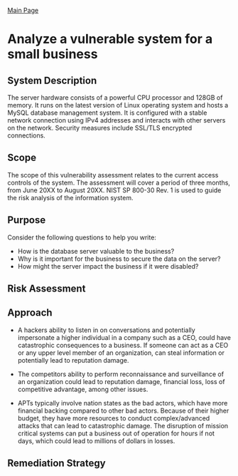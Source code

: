 [Main Page](https://github.com/davidj778/davidj778)

# Analyze a vulnerable system for a small business


## System Description

The server hardware consists of a powerful CPU processor and 128GB of memory. It runs on the latest version of Linux operating system and hosts a MySQL database management system. It is configured with a stable network connection using IPv4 addresses and interacts with other servers on the network. Security measures include SSL/TLS encrypted connections.

## Scope

The scope of this vulnerability assessment relates to the current access controls of the system. The assessment will cover a period of three months, from June 20XX to August 20XX. NIST SP 800-30 Rev. 1 is used to guide the risk analysis of the information system.

## Purpose

Consider the following questions to help you write:
- How is the database server valuable to the business?
- Why is it important for the business to secure the data on the server?
- How might the server impact the business if it were disabled?

## Risk Assessment






## Approach

- A hackers ability to listen in on conversations and potentially impersonate a higher individual in a company such as a CEO, could have catastrophic consequences to a business. If someone can act as a CEO or any upper level member of an organization, can steal information or potentially lead to reputation damage.

- The competitors ability to perform reconnaissance and surveillance of an organization could lead to reputation damage, financial loss, loss of competitive advantage, among other issues.

- APTs typically involve nation states as the bad actors, which have more financial backing compared to other bad actors. Because of their higher budget, they have more resources to conduct complex/advanced attacks that can lead to catastrophic damage. The disruption of mission critical systems can put a business out of operation for hours if not days, which could lead to millions of dollars in losses.


## Remediation Strategy

